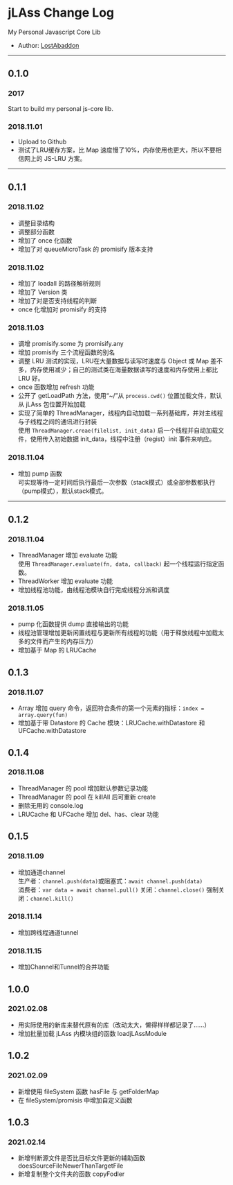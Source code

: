 # jLAss Change Log

My Personal Javascript Core Lib

- Author: [LostAbaddon](mailto:lostabaddon@gmail.com)

---

## 0.1.0

###	2017

Start to build my personal js-core lib.

### 2018.11.01

-	Upload to Github
-	测试了LRU缓存方案，比 Map 速度慢了10%，内存使用也更大，所以不要相信网上的 JS-LRU 方案。

---

## 0.1.1

### 2018.11.02

-	调整目录结构
-	调整部分函数
-	增加了 once 化函数
-	增加了对 queueMicroTask 的 promisify 版本支持

### 2018.11.02

-	增加了 loadall 的路径解析规则
-	增加了 Version 类
-	增加了对是否支持线程的判断
-	once 化增加对 promisify 的支持

### 2018.11.03

-	调增 promisify.some 为 promisify.any
-	增加 promisify 三个流程函数的别名
-	调整 LRU 测试的实现，LRU在大量数据与读写时速度与 Object 或 Map 差不多，内存使用减少；自己的测试类在海量数据读写的速度和内存使用上都比 LRU 好。
-	once 函数增加 refresh 功能
-	公开了 getLoadPath 方法，使用“~/”从 `process.cwd()` 位置加载文件，默认从 jLAss 包位置开始加载
-	实现了简单的 ThreadManager，线程内自动加载一系列基础库，并对主线程与子线程之间的通讯进行封装<br>
	使用 `ThreadManager.creae(filelist, init_data)` 启一个线程并自动加载文件，使用传入初始数据 init_data，线程中注册（regist）init 事件来响应。

### 2018.11.04

-	增加 pump 函数<br>
	可实现等待一定时间后执行最后一次参数（stack模式）或全部参数都执行（pump模式），默认stack模式。

---

## 0.1.2

### 2018.11.04

-	ThreadManager 增加 evaluate 功能<br>
	使用 `ThreadManager.evaluate(fn, data, callback)` 起一个线程运行指定函数。
-	ThreadWorker 增加 evaluate 功能
-	增加线程池功能，由线程池模块自行完成线程分派和调度

### 2018.11.05

-	pump 化函数提供 dump 直接输出的功能
-	线程池管理增加更新闲置线程与更新所有线程的功能（用于释放线程中加载太多的文件而产生的内存压力）
-	增加基于 Map 的 LRUCache

## 0.1.3

### 2018.11.07

-	Array 增加 query 命令，返回符合条件的第一个元素的指标：`index = array.query(fun)`
-	增加基于带 Datastore 的 Cache 模块：LRUCache.withDatastore 和 UFCache.withDatastore

## 0.1.4

### 2018.11.08

-	ThreadManager 的 pool 增加默认参数记录功能
-	ThreadManager 的 pool 在 killAll 后可重新 create
-	删除无用的 console.log
-	LRUCache 和 UFCache 增加 del、has、clear 功能

## 0.1.5

### 2018.11.09

-	增加通道channel<br>
	生产者：`channel.push(data)`或阻塞式：`await channel.push(data)`<br>
	消费者：`var data = await channel.pull()`
	关闭：`channel.close()`
	强制关闭：`channel.kill()`

### 2018.11.14
-	增加跨线程通道tunnel

### 2018.11.15
-	增加Channel和Tunnel的合并功能

## 1.0.0

### 2021.02.08
-	用实际使用的新库来替代原有的库（改动太大，懒得样样都记录了……）
-	增加批量加载 jLAss 内模块组的函数 loadjLAssModule

## 1.0.2

### 2021.02.09
-	新增使用 fileSystem 函数 hasFile 与 getFolderMap
-	在 fileSystem/promisis 中增加自定义函数

## 1.0.3

### 2021.02.14
-	新增判断源文件是否比目标文件更新的辅助函数 doesSourceFileNewerThanTargetFile
-	新增复制整个文件夹的函数 copyFodler